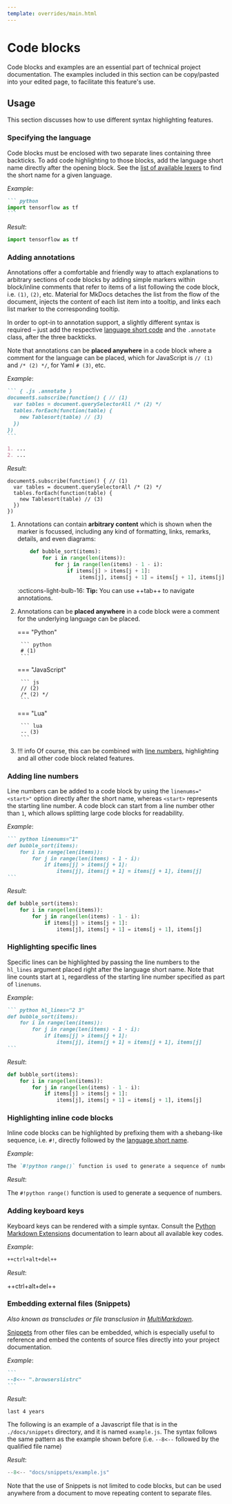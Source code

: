 ```yaml
---
template: overrides/main.html
---
```


# Code blocks

Code blocks and examples are an essential part of technical project
documentation. The examples included in this section can be copy/pasted into your edited page, to facilitate this feature's use.

## Usage

This section discusses how to use different syntax highlighting features.

### Specifying the language

Code blocks must be enclosed with two separate lines containing three backticks.
To add code highlighting to those blocks, add the language short name directly
after the opening block. See the [list of available lexers][1] to find the
short name for a given language.

_Example_:

```` markdown
``` python
import tensorflow as tf
```
````

_Result_:

``` python
import tensorflow as tf
```

  [1]: https://pygments.org/docs/lexers/

### Adding annotations

Annotations offer a comfortable and friendly way to attach explanations to
arbitrary sections of code blocks by adding simple markers within block/inline
comments that refer to items of a list following the code block, i.e. `(1)`,
`(2)`, etc. Material for MkDocs detaches the list from the flow of the document,
injects the content of each list item into a tooltip, and links each list marker
to the corresponding tooltip.

In order to opt-in to annotation support, a slightly different syntax is
required – just add the respective [language short code][1] and the `.annotate`
class, after the three backticks.

Note that annotations can be __placed anywhere__ in a code block where a comment
for the language can be placed, which for JavaScript is `// (1)` and
`/* (2) */`, for Yaml `# (3)`, etc.

_Example_:

```` markdown
``` { .js .annotate }
document$.subscribe(function() { // (1)
  var tables = document.querySelectorAll /* (2) */
  tables.forEach(function(table) {
    new Tablesort(table) // (3)
  })
})
```

1. ...
2. ...
````

_Result_:

``` {: .js .annotate }
document$.subscribe(function() { // (1)
  var tables = document.querySelectorAll /* (2) */
  tables.forEach(function(table) {
    new Tablesort(table) // (3)
  })
})
```

1. Annotations can contain __arbitrary content__ which is shown when the marker
   is focussed, including any kind of formatting, links, remarks, details,
   and even diagrams:

    ``` python linenums="1"
        def bubble_sort(items):
            for i in range(len(items)):
                for j in range(len(items) - 1 - i):
                    if items[j] > items[j + 1]:
                        items[j], items[j + 1] = items[j + 1], items[j]

    ```

    :octicons-light-bulb-16:
    **Tip:** You can use ++tab++ to navigate annotations.

2. Annotations can be __placed anywhere__ in a code block were a comment for the
   underlying language can be placed. 

    === "Python"

        ``` python
        # (1)
        ```

    === "JavaScript"

        ``` js
        // (2)
        /* (2) */
        ```

    === "Lua"

        ``` lua
        -- (3)
        ```

  1.  !!! info
      Of course, this can be combined with [line numbers][10], highlighting and all other code block related features.

[10]: #adding-line-numbers
### Adding line numbers

Line numbers can be added to a code block by using the `linenums="<start>"`
option directly after the short name, whereas `<start>` represents the starting
line number. A code block can start from a line number other than `1`, which
allows splitting large code blocks for readability.

_Example_:

```` markdown
``` python linenums="1"
def bubble_sort(items):
    for i in range(len(items)):
        for j in range(len(items) - 1 - i):
            if items[j] > items[j + 1]:
                items[j], items[j + 1] = items[j + 1], items[j]
```
````

_Result_:

``` python linenums="1"
def bubble_sort(items):
    for i in range(len(items)):
        for j in range(len(items) - 1 - i):
            if items[j] > items[j + 1]:
                items[j], items[j + 1] = items[j + 1], items[j]
```

### Highlighting specific lines

Specific lines can be highlighted by passing the line numbers to the `hl_lines`
argument placed right after the language short name. Note that line counts start
at `1`, regardless of the starting line number specified as part of `linenums`.

_Example_:

```` markdown
``` python hl_lines="2 3"
def bubble_sort(items):
    for i in range(len(items)):
        for j in range(len(items) - 1 - i):
            if items[j] > items[j + 1]:
                items[j], items[j + 1] = items[j + 1], items[j]
```
````

_Result_:

``` python hl_lines="2 3"
def bubble_sort(items):
    for i in range(len(items)):
        for j in range(len(items) - 1 - i):
            if items[j] > items[j + 1]:
                items[j], items[j + 1] = items[j + 1], items[j]
```

### Highlighting inline code blocks

Inline code blocks can be highlighted by
prefixing them with a shebang-like sequence, i.e. `#!`, directly followed by
the [language short name][1].

_Example_:

``` markdown
The `#!python range()` function is used to generate a sequence of numbers.
```

_Result_:

The `#!python range()` function is used to generate a sequence of numbers.

### Adding keyboard keys

Keyboard keys can be rendered with a simple syntax.
Consult the [Python Markdown Extensions][2] documentation to learn about all
available key codes.

_Example_:

``` markdown
++ctrl+alt+del++
```

_Result_:

++ctrl+alt+del++

[2]: https://facelessuser.github.io/pymdown-extensions/

### Embedding external files (Snippets)

_Also known as transcludes or file transclusion in [MultiMarkdown][4]_.

[Snippets][3] from other files can be embedded, which
is especially useful to reference and embed the contents of source files
directly into your project documentation.

_Example_:

```` markdown
```
--8<--​ ".browserslistrc"
```
````

_Result_:

```
last 4 years
```

The following is an example of a Javascript file that is in the `./docs/snippets` directory, and it is named `example.js`. The syntax follows the same pattern as the example shown before (i.e. `--8<--` followed by the qualified file name)

_Result_:

``` javascript
--8<-- "docs/snippets/example.js"
```

Note that the use of Snippets is not limited to code blocks, but can be used anywhere from a document to move repeating content to separate files.

[3]: https://facelessuser.github.io/pymdown-extensions/extensions/snippets/
[4]: https://fletcher.github.io/MultiMarkdown-5/transclusion.html